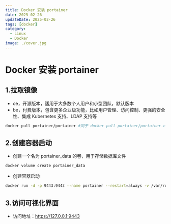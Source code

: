 ```yaml
---
title: Docker 安装 portainer
date: 2025-02-26
updateDate: 2025-02-26
tags: [docker]
category:
  - Linux
  - Docker
image: ./cover.jpg
---
```


# Docker 安装 portainer

## 1.拉取镜像

- ce，开源版本，适用于大多数个人用户和小型团队，默认版本
- be，付费版本，包含更多企业级功能，比如用户管理、访问控制、更强的安全性、集成 Kubernetes 支持、LDAP 支持等

```bash
docker pull portainer/portainer #同于 docker pull portainer/portainer-ce
```

## 2.创建容器启动

- 创建一个名为 portainer_data 的卷，用于存储数据库文件

```bash
docker volume create portainer_data
```

- 创建容器启动

```bash
docker run -d -p 9443:9443 --name portainer --restart=always -v /var/run/docker.sock:/var/run/docker.sock -v portainer_data:/data portainer/portainer
```

## 3.访问可视化界面

- 访问地址：https://127.0.0.1:9443
